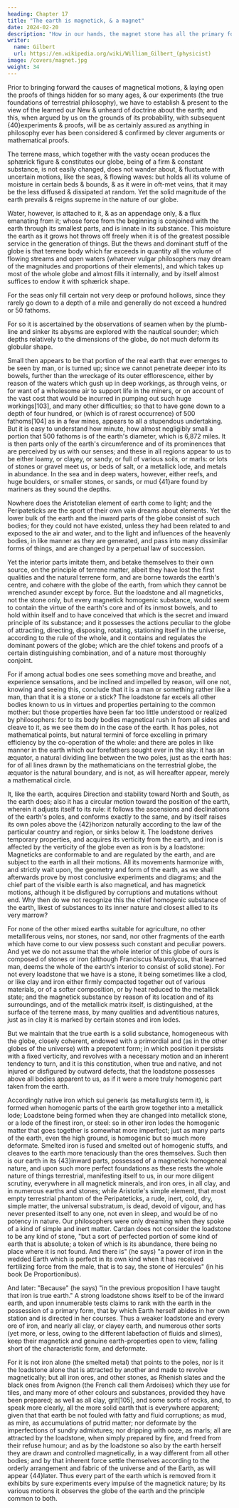 ```yaml
---
heading: Chapter 17
title: "The earth is magnetick, & a magnet"
date: 2024-02-20
description: "How in our hands, the magnet stone has all the primary forces of the earth, while the earth by the same powers remains constant in a fixed direction in the universe."
writer:
  name: Gilbert
  url: https://en.wikipedia.org/wiki/William_Gilbert_(physicist)
image: /covers/magnet.jpg
weight: 34
---
```



Prior to bringing forward the causes of magnetical motions, & laying open the proofs of things hidden for so many ages, & our experiments (the true foundations of terrestrial philosophy), we have to establish & present to the view of the learned our New & unheard of doctrine about the earth; and this, when argued by us on the grounds of its probability, with subsequent {40}experiments & proofs, will be as certainly assured as anything in philosophy ever has been considered & confirmed by clever arguments or mathematical proofs. 

The terrene mass, which together with the vasty ocean produces the sphærick figure & constitutes our globe, being of a firm & constant substance, is not easily changed, does not wander about, & fluctuate with uncertain motions, like the seas, & flowing waves: but holds all its volume of moisture in certain beds & bounds, & as it were in oft-met veins, that it may be the less diffused & dissipated at random. Yet the solid magnitude of the earth prevails & reigns supreme in the nature of our globe. 

Water, however, is attached to it, & as an appendage only, & a flux emanating from it; whose force from the beginning is conjoined with the earth through its smallest parts, and is innate in its substance. This moisture the earth as it grows hot throws off freely when it is of the greatest possible service in the generation of things. But the thews and dominant stuff of the globe is that terrene body which far exceeds in quantity all the volume of flowing streams and open waters (whatever vulgar philosophers may dream of the magnitudes and proportions of their elements), and which takes up most of the whole globe and almost fills it internally, and by itself almost suffices to endow it with sphærick shape. 

For the seas only fill certain not very deep or profound hollows, since they rarely go down to a depth of a mile and generally do not exceed a hundred or 50 fathoms. 

For so it is ascertained by the observations of seamen when by the plumb-line and sinker its abysms are explored with the nautical sounder; which depths relatively to the dimensions of the globe, do not much deform its globular shape. 

Small then appears to be that portion of the real earth that ever emerges to be seen by man, or is turned up; since we cannot penetrate deeper into its bowels, further than the wreckage of its outer efflorescence, either by reason of the waters which gush up in deep workings, as through veins, or for want of a wholesome air to support life in the miners, or on account of the vast cost that would be incurred in pumping out such huge workings[103], and many other difficulties; so that to have gone down to a depth of four hundred, or (which is of rarest occurrence) of 500 fathoms[104] as in a few mines, appears to all a stupendous undertaking. But it is easy to understand how minute, how almost negligibly small a portion that 500 fathoms is of the earth's diameter, which is 6,872 miles. It is then parts only of the earth's circumference and of its prominences that are perceived by us with our senses; and these in all regions appear to us to be either loamy, or clayey, or sandy, or full of various soils, or marls: or lots of stones or gravel meet us, or beds of salt, or a metallick lode, and metals in abundance. In the sea and in deep waters, however, either reefs, and huge boulders, or smaller stones, or sands, or mud {41}are found by mariners as they sound the depths. 

Nowhere does the Aristotelian element of earth come to light; and the Peripateticks are the sport of their own vain dreams about elements. Yet the lower bulk of the earth and the inward parts of the globe consist of such bodies; for they could not have existed, unless they had been related to and exposed to the air and water, and to the light and influences of the heavenly bodies, in like manner as they are generated, and pass into many dissimilar forms of things, and are changed by a perpetual law of succession. 

Yet the interior parts imitate them, and betake themselves to their own source, on the principle of terrene matter, albeit they have lost the first qualities and the natural terrene form, and are borne towards the earth's centre, and cohære with the globe of the earth, from which they cannot be wrenched asunder except by force. But the loadstone and all magneticks, not the stone only, but every magnetick homogenic substance, would seem to contain the virtue of the earth's core and of its inmost bowels, and to hold within itself and to have conceived that which is the secret and inward principle of its substance; and it possesses the actions peculiar to the globe of attracting, directing, disposing, rotating, stationing itself in the universe, according to the rule of the whole, and it contains and regulates the dominant powers of the globe; which are the chief tokens and proofs of a certain distinguishing combination, and of a nature most thoroughly conjoint. 

For if among actual bodies one sees something move and breathe, and experience sensations, and be inclined and impelled by reason, will one not, knowing and seeing this, conclude that it is a man or something rather like a man, than that it is a stone or a stick? The loadstone far excels all other bodies known to us in virtues and properties pertaining to the common mother: but those properties have been far too little understood or realized by philosophers: for to its body bodies magnetical rush in from all sides and cleave to it, as we see them do in the case of the earth. It has poles, not mathematical points, but natural termini of force excelling in primary efficiency by the co-operation of the whole: and there are poles in like manner in the earth which our forefathers sought ever in the sky: it has an æquator, a natural dividing line between the two poles, just as the earth has: for of all lines drawn by the mathematicians on the terrestrial globe, the æquator is the natural boundary, and is not, as will hereafter appear, merely a mathematical circle.

It, like the earth, acquires Direction and stability toward North and South, as the earth does; also it has a circular motion toward the position of the earth, wherein it adjusts itself to its rule: it follows the ascensions and declinations of the earth's poles, and conforms exactly to the same, and by itself raises its own poles above the {42}horizon naturally according to the law of the particular country and region, or sinks below it. The loadstone derives temporary properties, and acquires its verticity from the earth, and iron is affected by the verticity of the globe even as iron is by a loadstone: Magneticks are conformable to and are regulated by the earth, and are subject to the earth in all their motions. All its movements harmonize with, and strictly wait upon, the geometry and form of the earth, as we shall afterwards prove by most conclusive experiments and diagrams; and the chief part of the visible earth is also magnetical, and has magnetick motions, although it be disfigured by corruptions and mutations without end. Why then do we not recognize this the chief homogenic substance of the earth, likest of substances to its inner nature and closest allied to its very marrow?

For none of the other mixed earths suitable for agriculture, no other metalliferous veins, nor stones, nor sand, nor other fragments of the earth which have come to our view possess such constant and peculiar powers. And yet we do not assume that the whole interior of this globe of ours is composed of stones or iron (although Franciscus Maurolycus, that learned man, deems the whole of the earth's interior to consist of solid stone). For not every loadstone that we have is a stone, it being sometimes like a clod, or like clay and iron either firmly compacted together out of various materials, or of a softer composition, or by heat reduced to the metallick state; and the magnetick substance by reason of its location and of its surroundings, and of the metallick matrix itself, is distinguished, at the surface of the terrene mass, by many qualities and adventitious natures, just as in clay it is marked by certain stones and iron lodes. 

But we maintain that the true earth is a solid substance, homogeneous with the globe, closely coherent, endowed with a primordial and (as in the other globes of the universe) with a prepotent form; in which position it persists with a fixed verticity, and revolves with a necessary motion and an inherent tendency to turn, and it is this constitution, when true and native, and not injured or disfigured by outward defects, that the loadstone possesses above all bodies apparent to us, as if it were a more truly homogenic part taken from the earth. 

Accordingly native iron which sui generis (as metallurgists term it), is formed when homogenic parts of the earth grow together into a metallick lode; Loadstone being formed when they are changed into metallick stone, or a lode of the finest iron, or steel: so in other iron lodes the homogenic matter that goes together is somewhat more imperfect; just as many parts of the earth, even the high ground, is homogenic but so much more deformate. Smelted iron is fused and smelted out of homogenic stuffs, and cleaves to the earth more tenaciously than the ores themselves. Such then is our earth in its {43}inward parts, possessed of a magnetick homogeneal nature, and upon such more perfect foundations as these rests the whole nature of things terrestrial, manifesting itself to us, in our more diligent scrutiny, everywhere in all magnetick minerals, and iron ores, in all clay, and in numerous earths and stones; while Aristotle's simple element, that most empty terrestrial phantom of the Peripateticks, a rude, inert, cold, dry, simple matter, the universal substratum, is dead, devoid of vigour, and has never presented itself to any one, not even in sleep, and would be of no potency in nature. Our philosophers were only dreaming when they spoke of a kind of simple and inert matter. Cardan does not consider the loadstone to be any kind of stone, "but a sort of perfected portion of some kind of earth that is absolute; a token of which is its abundance, there being no place where it is not found. And there is" (he says) "a power of iron in the wedded Earth which is perfect in its own kind when it has received fertilizing force from the male, that is to say, the stone of Hercules" (in his book De Proportionibus). 

And later: "Because" (he says) "in the previous proposition I have taught that iron is true earth." A strong loadstone shows itself to be of the inward earth, and upon innumerable tests claims to rank with the earth in the possession of a primary form, that by which Earth herself abides in her own station and is directed in her courses. Thus a weaker loadstone and every ore of iron, and nearly all clay, or clayey earth, and numerous other sorts (yet more, or less, owing to the different labefaction of fluids and slimes), keep their magnetick and genuine earth-properties open to view, falling short of the characteristic form, and deformate.

For it is not iron alone (the smelted metal) that points to the poles, nor is it the loadstone alone that is attracted by another and made to revolve magnetically; but all iron ores, and other stones, as Rhenish slates and the black ones from Avignon (the French call them Ardoises) which they use for tiles, and many more of other colours and substances, provided they have been prepared; as well as all clay, grit[105], and some sorts of rocks, and, to speak more clearly, all the more solid earth that is everywhere apparent; given that that earth be not fouled with fatty and fluid corruptions; as mud, as mire, as accumulations of putrid matter; nor deformate by the imperfections of sundry admixtures; nor dripping with ooze, as marls; all are attracted by the loadstone, when simply prepared by fire, and freed from their refuse humour; and as by the loadstone so also by the earth herself they are drawn and controlled magnetically, in a way different from all other bodies; and by that inherent force settle themselves according to the orderly arrangement and fabric of the universe and of the Earth, as will appear {44}later. Thus every part of the earth which is removed from it exhibits by sure experiments every impulse of the magnetick nature; by its various motions it observes the globe of the earth and the principle common to both.
